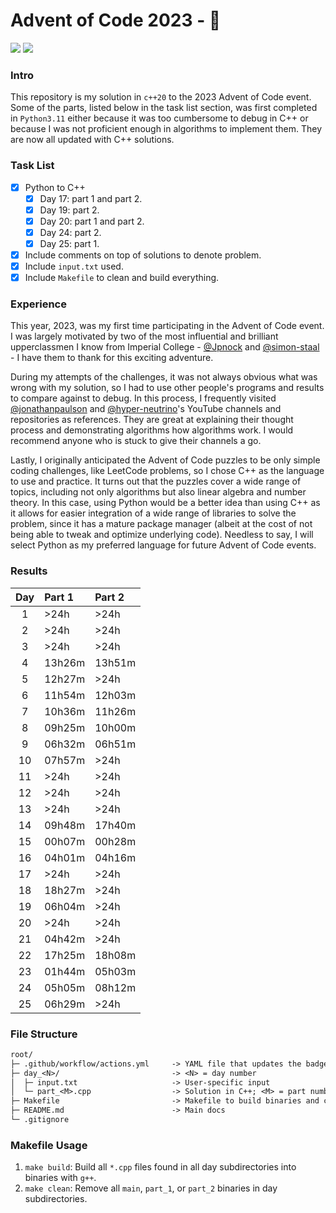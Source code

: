# Advent of Code 2023 - 🎄

![](https://img.shields.io/badge/stars%20⭐-50-yellow) ![](https://img.shields.io/badge/days%20completed-25-red)

### Intro

This repository is my solution in `c++20` to the 2023 Advent of Code event. Some of the parts, listed below in the task list section, was first completed in `Python3.11` either because it was too cumbersome to debug in C++ or because I was not proficient enough in algorithms to implement them. They are now all updated with C++ solutions.

### Task List

- [x] Python to C++
  - [x] Day 17: part 1 and part 2.
  - [x] Day 19: part 2.
  - [x] Day 20: part 1 and part 2.
  - [x] Day 24: part 2.
  - [x] Day 25: part 1.
- [x] Include comments on top of solutions to denote problem.
- [x] Include `input.txt` used.
- [x] Include `Makefile` to clean and build everything.

### Experience

This year, 2023, was my first time participating in the Advent of Code event. I was largely motivated by two of the most influential and brilliant upperclassmen I know from Imperial College - [@Jpnock](https://github.com/Jpnock) and [@simon-staal](https://github.com/simon-staal) - I have them to thank for this exciting adventure.

During my attempts of the challenges, it was not always obvious what was wrong with my solution, so I had to use other people's programs and results to compare against to debug. In this process, I frequently visited [@jonathanpaulson](https://github.com/jonathanpaulson) and [@hyper-neutrino](https://github.com/hyper-neutrino)'s YouTube channels and repositories as references. They are great at explaining their thought process and demonstrating algorithms how algorithms work. I would recommend anyone who is stuck to give their channels a go.

Lastly, I originally anticipated the Advent of Code puzzles to be only simple coding challenges, like LeetCode problems, so I chose C++ as the language to use and practice. It turns out that the puzzles cover a wide range of topics, including not only algorithms but also linear algebra and number theory. In this case, using Python would be a better idea than using C++ as it allows for easier integration of a wide range of libraries to solve the problem, since it has a mature package manager (albeit at the cost of not being able to tweak and optimize underlying code). Needless to say, I will select Python as my preferred language for future Advent of Code events.

### Results

| Day   | Part 1 | Part 2 |
| :---: | :----- | :----- |
| 1     | >24h   | >24h   |
| 2     | >24h   | >24h   |
| 3     | >24h   | >24h   |
| 4     | 13h26m | 13h51m |
| 5     | 12h27m | >24h   |
| 6     | 11h54m | 12h03m |
| 7     | 10h36m | 11h26m |
| 8     | 09h25m | 10h00m |
| 9     | 06h32m | 06h51m |
| 10    | 07h57m | >24h   |
| 11    | >24h   | >24h   |
| 12    | >24h   | >24h   |
| 13    | >24h   | >24h   |
| 14    | 09h48m | 17h40m |
| 15    | 00h07m | 00h28m |
| 16    | 04h01m | 04h16m |
| 17    | >24h   | >24h   |
| 18    | 18h27m | >24h   |
| 19    | 06h04m | >24h   |
| 20    | >24h   | >24h   |
| 21    | 04h42m | >24h   |
| 22    | 17h25m | 18h08m |
| 23    | 01h44m | 05h03m |
| 24    | 05h05m | 08h12m |
| 25    | 06h29m | >24h   |

### File Structure

```txt
root/
├─ .github/workflow/actions.yml     -> YAML file that updates the badges on README.md
├─ day_<N>/                         -> <N> = day number
│  ├─ input.txt                     -> User-specific input
│  └─ part_<M>.cpp                  -> Solution in C++; <M> = part number
├─ Makefile                         -> Makefile to build binaries and clean binaries
├─ README.md                        -> Main docs
└─ .gitignore
```

### Makefile Usage

1. `make build`: Build all `*.cpp` files found in all day subdirectories into binaries with `g++`.
2. `make clean`: Remove all `main`, `part_1`, or `part_2` binaries in day subdirectories.
